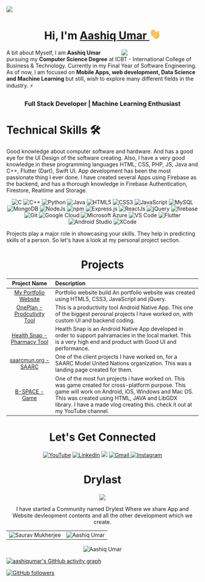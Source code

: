 ![](https://raw.githubusercontent.com/halfrost/halfrost/master/icons/header_.png)
<h1 align="center" >Hi, I'm <a href="https://www.linkedin.com/in/aashiqumar/" target="_blank"> Aashiq Umar </a><img src="https://github.com/ABSphreak/ABSphreak/blob/master/gifs/Hi.gif" width="30px"></h1>
<img width="40%" align="right"   src="https://github.com/SauravMukherjee44/SauravMukherjee44/blob/03193437b82d681c9caa24657c4ebec746dc628f/workbench.svg" >

A bit about Myself, I am <b>Aashiq Umar</b> pursuing my <b>Computer Science Degree</b> at ICBT - International College of Business & Technology. Currently in my Final Year of Software Engineering. As of now, I am focused on <b>Mobile Apps, web development, Data Science and Machine Learning </b> but still, wish to explore many different fields in the industry. ⚡

<h3 align="center"> Full Stack Developer | Machine Learning Enthusiast </h3>


<h1>Technical Skills 🛠</h1>
   
Good knowledge about computer software and hardware. And has a good eye for the UI Design of the software creating. Also, I have a very good knowledge in these programming languages HTML, CSS, PHP, JS, Java and C++, Flutter (Dart), Swift UI. App development has been the most passionate thing I ever done. I have created several Apps using Firebase as the backend, and has a thorough knowledge in Firebase Authentication, Firestore, Realtime and Storage. 

<p align="center"> 
<img alt="C" src="https://img.shields.io/badge/c-%2300599C.svg?&style=for-the-badge&logo=c&logoColor=white" />
<img alt="C++" src="https://img.shields.io/badge/c++-%2300599C.svg?&style=for-the-badge&logo=c%2B%2B&ogoColor=white" />
 <img alt="Python" src="https://img.shields.io/badge/python-%2314354C.svg?style=for-the-badge&logo=python&logoColor=white"/>
 <img alt="Java" src="https://img.shields.io/badge/java-%23ED8B00.svg?&style=for-the-badge&logo=java&logoColor=white" />
<img alt="HTML5" src="https://img.shields.io/badge/html5-%23E34F26.svg?&style=for-the-badge&logo=html5&logoColor=white" />
 <img alt="CSS3" src="https://img.shields.io/badge/css3-%231572B6.svg?&style=for-the-badge&logo=css3&logoColor=white" />
 <img alt="JavaScript" src="https://img.shields.io/badge/javascript-%23323330.svg?&style=for-the-badge&logo=javascript&logoColor=%23F7DF1E" />
 <img alt="MySQL" src="https://img.shields.io/badge/MySQL-00000F?style=for-the-badge&logo=mysql&logoColor=white" />
 <img alt="MongoDB" src="https://img.shields.io/badge/MongoDB-white?style=for-the-badge&logo=mongodb&logoColor=4EA94B" />
 <img alt="NodeJs" src="https://img.shields.io/badge/Node.js-339933?style=for-the-badge&logo=nodedotjs&logoColor=white" />
    <img alt="npm" src="https://img.shields.io/badge/npm-CB3837?style=for-the-badge&logo=npm&logoColor=white" />
    <img alt="Express.js" src="https://img.shields.io/badge/Express.js-000000?style=for-the-badge&logo=express&logoColor=white" />
    <img alt="ReactJs" src="https://img.shields.io/badge/React-20232A?style=for-the-badge&logo=react&logoColor=61DAFB" />
    <img alt="jQuery" src="https://img.shields.io/badge/jQuery-0769AD?style=for-the-badge&logo=jquery&logoColor=white" />
    <img alt="firebase" src="https://img.shields.io/badge/firebase-ffca28?style=for-the-badge&logo=firebase&logoColor=black" />
    <img alt="Git" src="https://img.shields.io/badge/Git-F05032?style=for-the-badge&logo=git&logoColor=white" />
    <img alt="Google Cloud" src="https://img.shields.io/badge/Google_Cloud-4285F4?style=for-the-badge&logo=google-cloud&logoColor=white" />
    <img alt="Microsoft Azure" src="https://img.shields.io/badge/microsoft%20azure-0089D6?style=for-the-badge&logo=microsoft-azure&logoColor=white" />
    <img alt="VS Code" src="https://img.shields.io/badge/Visual_Studio_Code-0078D4?style=for-the-badge&logo=visual%20studio%20code&logoColor=white" />
    <img alt="Flutter" src="https://img.shields.io/badge/Flutter-02569B?style=for-the-badge&logo=flutter&logoColor=white" />
    <img alt="Android Studio" src="https://img.shields.io/badge/Android%20Studio-3DDC84.svg?style=for-the-badge&logo=android-studio&logoColor=white" />
    <img alt="XCode" src="https://img.shields.io/badge/Xcode-007ACC?style=for-the-badge&logo=Xcode&logoColor=white" />
</p>


Projects play a major role in showcasing your skills. They help in predicting skills of a person. So let's have a look at my personal project section.

<h1 align="center">Projects</h1>




| Project Name      | Description | 
| :---:        |    :----   |  
| [My Portfolio Website](https://aashiqumar.com/)     | Portfolio website build An portfolio website was created using HTML5, CSS3, JavaScript and jQuery.
| [OnePlan - Prodcutivity Tool](https://github.com/aashiqumar/OnePlan)   | This is a productivity tool Android Native App. This one of the biggest perosnal projects I have worked on, with custom UI and backend coding. | Published.© 2021 Aashiq Umar 
| [Health Snap - Pharmacy Tool](https://github.com/aashiqumar/Health-Snap)     | Health Snap is an Android Native App developed in order to support pahramacies in the local market. This is a very high end and product with Good UI and performance. | Published.© 2021
| [saarcmun.org - SAARC](https://www.saarcmun.org/)     | One of the client projects I have worked on, for a SAARC Model United Nations organization. This was a landing page created for them. | Published.© 2021
| [B-SPACE - Game](https://github.com/aashiqumar/B-Space-Game-Java-LibGDX-)     | One of the most fun projects i have worked on. This was game created for cross-platform purpose. This game will work on Android, iOS, Windows and Mac OS. This was created using HTML, JAVA and LibGDX library. I have a made vlog creating this. check it out at my YouTube channel. | Published.© 2021

 <h1 align="center">Let's Get Connected</h1>

<div align="center">

<a  href="https://www.youtube.com/channel/UCllaxM77xLnh9X0496_d4RQ" target="_blank"><img alt="YouTube" src="https://img.shields.io/badge/Youtube-%23FF0000.svg?style=for-the-badge&logo=YouTube&logoColor=white" /></a>
<a  href="https://www.linkedin.com/in/aashiqumar/" target="_blank"><img alt="LinkedIn" src="https://img.shields.io/badge/linkedin%20-%230077B5.svg?&style=for-the-badge&logo=linkedin&logoColor=white" /></a>
<a href="https://twitter.com/aashiqumr" target="_blank"><img src="https://img.shields.io/badge/twitter-%2300acee.svg?&style=for-the-badge&logo=twitter&logoColor=white&alt=twitter" /></a>
<a href="info@aashiqumar.com"><img  alt="Gmail" src="https://img.shields.io/badge/Gmail-D14836?style=for-the-badge&logo=gmail&logoColor=white" />
<a  href="https://www.instagram.com/drylast/"><img alt="Instagram" src="https://img.shields.io/badge/Instagram-E4405F?style=for-the-badge&logo=instagram&logoColor=white">
   </a>

   
   
</div>
  

   <div align="center">
      
   <h1 align="center">Drylast</h1>
      <img width="10%" align="center"   src="https://github.com/aashiqumar/aashiqumar/blob/main/Drylast-logo-8.JPG" >
 
I have started a Community named Drylest Where we share App and Website devleopment contents and all the other development which we create.

  <!-- <span> <h2>Join the Community on Discord ⚡</h2>
<a  href="https://discord.gg/hWwbgP4dz9"><img alt=" Discord" src="https://img.shields.io/badge/Discord-7289DA?style=for-the-badge&logo=discord&logoColor=white"></a>
<a  href="https://t.me/CodeINCommunity"><img alt=" Telegram" src="https://img.shields.io/badge/Telegram-2CA5E0?style=for-the-badge&logo=telegram&logoColor=white"></a>
<a  href="https://www.linkedin.com/company/codein-community/" target="_blank"><img alt="LinkedIn" src="https://img.shields.io/badge/linkedin%20-%230077B5.svg?&style=for-the-badge&logo=linkedin&logoColor=white" /></a></span> -->
   
 </div>
   
   
<table>
  <tr>
   
<td><img src="https://github-readme-stats.vercel.app/api?username=aashiqumar&include_all_commits=true&count_private=true&show_icons=true&line_height=20&title_color=7A7ADB&icon_color=2234AE&text_color=D3D3D3&bg_color=0,000000,130F40" alt="Saurav Mukherjee" />
    <td><img src="https://github-readme-stats.vercel.app/api/top-langs?username=aashiqumar&show_icons=true&locale=en&layout=compact&title_color=7A7ADB&icon_color=2234AE&text_color=D3D3D3&bg_color=0,000000,130F40" alt="Aashiq Umar" /></td>
  </tr>
</table>

<div align="center">
<p><img align="center" src="https://github-readme-streak-stats.herokuapp.com/?user=aashiqumar&theme=dark" alt="Aashiq Umar" /></p>
  </div>

 [![aashiqumar's GitHub activity graph](https://activity-graph.herokuapp.com/graph?username=aashiqumar&theme=xcode)](https://github.com/aashiqumar)
   
   

[![GitHub followers](https://img.shields.io/github/followers/SauravMukherjee44.svg?style=social&label=Follow)](https://github.com/aashiqumar?tab=followers)
